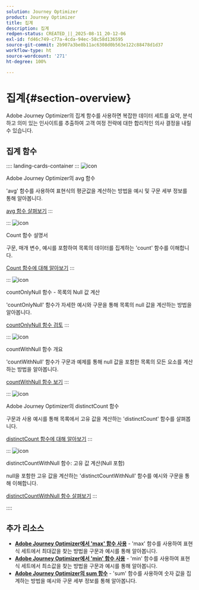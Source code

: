```yaml
---
solution: Journey Optimizer
product: Journey Optimizer
title: 집계
description: 집계
redpen-status: CREATED_||_2025-08-11_20-12-06
exl-id: fd46c749-c77a-4cda-94ec-58c58d136595
source-git-commit: 2b907a3be8b11ac6308d0b563e122c88478d1d37
workflow-type: ht
source-wordcount: '271'
ht-degree: 100%

---
```


# 집계{#section-overview}

Adobe Journey Optimizer의 집계 함수를 사용하면 복잡한 데이터 세트를 요약, 분석하고 의미 있는 인사이트를 추출하여 고객 여정 전략에 대한 합리적인 의사 결정을 내릴 수 있습니다.

## 집계 함수

:::: landing-cards-container
:::
![icon](https://cdn.experienceleague.adobe.com/icons/code-branch.svg)

Adobe Journey Optimizer의 avg 함수

&#39;avg&#39; 함수를 사용하여 표현식의 평균값을 계산하는 방법을 예시 및 구문 세부 정보를 통해 알아봅니다.

[avg 함수 살펴보기](../using/building-journeys/functions/functionavg.md)
:::

:::
![icon](https://cdn.experienceleague.adobe.com/icons/code-branch.svg)

Count 함수 설명서

구문, 매개 변수, 예시를 포함하여 목록의 데이터를 집계하는 &#39;count&#39; 함수를 이해합니다.

[Count 함수에 대해 알아보기](../using/building-journeys/functions/functioncount.md)
:::

:::
![icon](https://cdn.experienceleague.adobe.com/icons/code-branch.svg)

countOnlyNull 함수 - 목록의 Null 값 계산

&#39;countOnlyNull&#39; 함수가 자세한 예시와 구문을 통해 목록의 null 값을 계산하는 방법을 알아봅니다.

[countOnlyNull 함수 검토](../using/building-journeys/functions/functioncountonlynull.md)
:::

:::
![icon](https://cdn.experienceleague.adobe.com/icons/code-branch.svg)

countWithNull 함수 개요

&#39;countWithNull&#39; 함수가 구문과 예제를 통해 null 값을 포함한 목록의 모든 요소를 계산하는 방법을 알아봅니다.

[countWithNull 함수 보기](../using/building-journeys/functions/functioncountwithnull.md)
:::

:::
![icon](https://cdn.experienceleague.adobe.com/icons/code-branch.svg)

Adobe Journey Optimizer의 distinctCount 함수

구문과 사용 예시를 통해 목록에서 고유 값을 계산하는 &#39;distinctCount&#39; 함수를 살펴봅니다.

[distinctCount 함수에 대해 알아보기](../using/building-journeys/functions/functiondistinctcount.md)
:::

:::
![icon](https://cdn.experienceleague.adobe.com/icons/code-branch.svg)

distinctCountWithNull 함수: 고유 값 계산(Null 포함)

null을 포함한 고유 값을 계산하는 &#39;distinctCountWithNull&#39; 함수를 예시와 구문을 통해 이해합니다.

[distinctCountWithNull 함수 살펴보기](../using/building-journeys/functions/functiondistinctcountwithnull.md)
:::

::::


## 추가 리소스

- **[Adobe Journey Optimizer에서 &#39;max&#39; 함수 사용](../using/building-journeys/functions/functionmax.md)** - &#39;max&#39; 함수를 사용하여 표현식 세트에서 최대값을 찾는 방법을 구문과 예시를 통해 알아봅니다.
- **[Adobe Journey Optimizer에서 &#39;min&#39; 함수 사용](../using/building-journeys/functions/functionmin.md)** - &#39;min&#39; 함수를 사용하여 표현식 세트에서 최소값을 찾는 방법을 구문과 예시를 통해 알아봅니다.
- **[Adobe Journey Optimizer의 sum 함수](../using/building-journeys/functions/functionsum.md)** - &#39;sum&#39; 함수를 사용하여 숫자 값을 집계하는 방법을 예시와 구문 세부 정보를 통해 알아봅니다.
